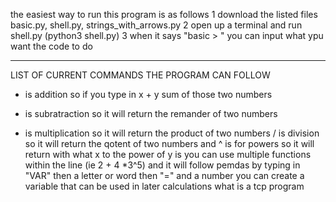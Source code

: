 the easiest way to run this program is as follows 
1 download the listed  files basic.py, shell.py, strings_with_arrows.py
2 open up a terminal and run shell.py (python3 shell.py)
3 when it says "basic > " you can input what ypu want the code to do 
________________________________________________________________________________________________________________________
LIST OF  CURRENT COMMANDS THE PROGRAM CAN FOLLOW 
 + is  addition so if you type in x + y sum of those two numbers 
 - is subratraction so it will return the remander of two numbers 
 * is multiplication so it will return the product of two numbers 
 / is division so it will return the qotent of two numbers 
 and ^ is for powers so it will return with what x to the power of y is 
  you can use multiple functions within the line (ie 2 + 4 *3^5) and it will follow pemdas 
by typing in "VAR" then a letter or word  then "=" and a number you can create a variable that can be used in later calculations what is a tcp program 
